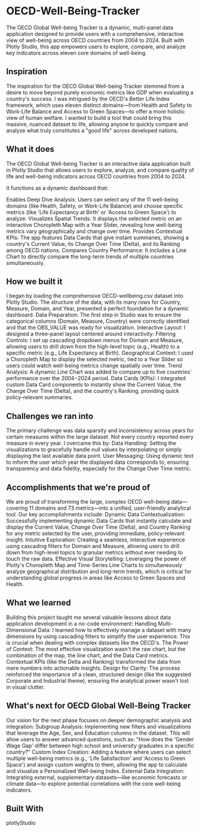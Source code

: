 # OECD-Well-Being-Tracker
The OECD Global Well-being Tracker is a dynamic, multi-panel data application designed to provide users with a comprehensive, interactive view of well-being across OECD countries from 2004 to 2024. Built with Plotly Studio, this app empowers users to explore, compare, and analyze key indicators across eleven core domains of well-being.

## Inspiration
The inspiration for the OECD Global Well-being Tracker stemmed from a desire to move beyond purely economic metrics like GDP when evaluating a country's success. I was intrigued by the OECD's Better Life Index framework, which uses eleven distinct domains—from Health and Safety to Work-Life Balance and Access to Green Spaces—to offer a more holistic view of human welfare. I wanted to build a tool that could bring this massive, nuanced dataset to life, allowing anyone to quickly compare and analyze what truly constitutes a "good life" across developed nations.

## What it does
The OECD Global Well-being Tracker is an interactive data application built in Plotly Studio that allows users to explore, analyze, and compare quality of life and well-being indicators across OECD countries from 2004 to 2024.

It functions as a dynamic dashboard that:

Enables Deep Dive Analysis: Users can select any of the 11 well-being domains (like Health, Safety, or Work-Life Balance) and choose specific metrics (like 'Life Expectancy at Birth' or 'Access to Green Space') to analyze. Visualizes Spatial Trends: It displays the selected metric on an interactive Choropleth Map with a Year Slider, revealing how well-being metrics vary geographically and change over time. Provides Contextual KPIs: The app features Data Cards that give instant summaries, showing a country's Current Value, its Change Over Time (Delta), and its Ranking among OECD nations. Compares Country Performance: It includes a Line Chart to directly compare the long-term trends of multiple countries simultaneously.

## How we built it
I began by loading the comprehensive OECD-wellbeing.csv dataset into Plotly Studio. The structure of the data, with its many rows for Country, Measure, Domain, and Year, presented a perfect foundation for a dynamic dashboard. Data Preparation: The first step in Studio was to ensure the categorical columns (Domain, Measure, Country) were correctly identified and that the OBS_VALUE was ready for visualization. Interactive Layout: I designed a three-panel layout centered around interactivity: Filtering Controls: I set up cascading dropdown menus for Domain and Measure, allowing users to drill down from the high-level topic (e.g., Health) to a specific metric (e.g., Life Expectancy at Birth). Geographical Context: I used a Choropleth Map to display the selected metric, tied to a Year Slider so users could watch well-being metrics change spatially over time. Trend Analysis: A dynamic Line Chart was added to compare up to five countries' performance over the 2004−2024 period. Data Cards (KPIs): I integrated custom Data Card components to instantly show the Current Value, the Change Over Time (Delta), and the country's Ranking, providing quick policy-relevant summaries.

## Challenges we ran into
The primary challenge was data sparsity and inconsistency across years for certain measures within the large dataset. Not every country reported every measure in every year. I overcame this by: Data Handling: Setting the visualizations to gracefully handle null values by interpolating or simply displaying the last available data point. User Messaging: Using dynamic text to inform the user which year the displayed data corresponds to, ensuring transparency and data fidelity, especially for the Change Over Time metric.

## Accomplishments that we're proud of
We are proud of transforming the large, complex OECD well-being data—covering 11 domains and 73 metrics—into a unified, user-friendly analytical tool. Our key accomplishments include: Dynamic Data Contextualization: Successfully implementing dynamic Data Cards that instantly calculate and display the Current Value, Change Over Time (Delta), and Country Ranking for any metric selected by the user, providing immediate, policy-relevant insight. Intuitive Exploration: Creating a seamless, interactive experience using cascading filters for Domain and Measure, allowing users to drill down from high-level topics to granular metrics without ever needing to touch the raw data. Effective Visual Storytelling: Leveraging the power of Plotly's Choropleth Map and Time-Series Line Charts to simultaneously analyze geographical distribution and long-term trends, which is critical for understanding global progress in areas like Access to Green Spaces and Health.

## What we learned
Building this project taught me several valuable lessons about data application development in a no-code environment: Handling Multi-Dimensional Data: I learned how to effectively manage a dataset with many dimensions by using cascading filters to simplify the user experience. This is crucial when dealing with complex datasets like the OECD's. The Power of Context: The most effective visualization wasn't the raw chart, but the combination of the map, the line chart, and the Data Card metrics. Contextual KPIs (like the Delta and Ranking) transformed the data from mere numbers into actionable insights. Design for Clarity: The process reinforced the importance of a clean, structured design (like the suggested Corporate and Industrial theme), ensuring the analytical power wasn't lost in visual clutter.

## What's next for OECD Global Well-Being Tracker
Our vision for the next phase focuses on deeper demographic analysis and integration: Subgroup Analysis: Implementing new filters and visualizations that leverage the Age, Sex, and Education columns in the dataset. This will allow users to answer advanced questions, such as: "How does the 'Gender Wage Gap' differ between high school and university graduates in a specific country?" Custom Index Creation: Adding a feature where users can select multiple well-being metrics (e.g., 'Life Satisfaction' and 'Access to Green Space') and assign custom weights to them, allowing the app to calculate and visualize a Personalized Well-being Index. External Data Integration: Integrating external, supplementary datasets—like economic forecasts or climate data—to explore potential correlations with the core well-being indicators.

## Built With

plotlyStudio

